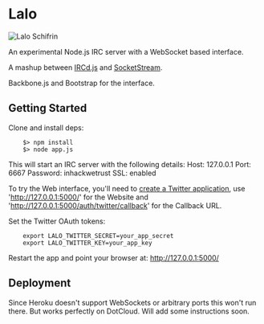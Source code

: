 # Lalo

![Lalo Schifrin](http://i.imgur.com/aU3Ol.jpg)

An experimental Node.js IRC server with a WebSocket based interface.

A mashup between [IRCd.js](git://github.com/alexyoung/ircd.js.git) and [SocketStream](https://github.com/socketstream/socketstream).

Backbone.js and Bootstrap for the interface.

## Getting Started

Clone and install deps:

        $> npm install
        $> node app.js

This will start an IRC server with the following details:
        Host: 127.0.0.1
        Port: 6667
        Password: inhackwetrust
        SSL: enabled

To try the Web interface, you'll need to [create a Twitter application](https://dev.twitter.com/apps), use 'http://127.0.0.1:5000/' for the Website and 'http://127.0.0.1:5000/auth/twitter/callback' for the Callback URL.

Set the Twitter OAuth tokens:

        export LALO_TWITTER_SECRET=your_app_secret
        export LALO_TWITTER_KEY=your_app_key

Restart the app and point your browser at: http://127.0.0.1:5000/

## Deployment

Since Heroku doesn't support WebSockets or arbitrary ports this won't run there. But works perfectly on DotCloud. Will add some instructions soon.
